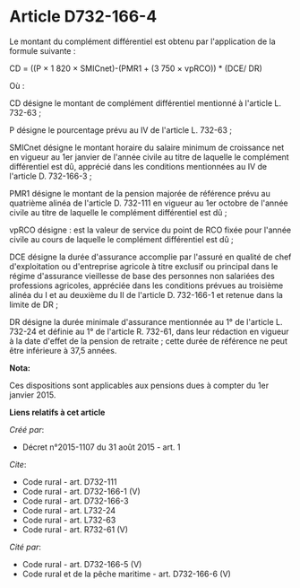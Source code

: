 # Article D732-166-4

Le montant du complément différentiel est obtenu par l'application de la formule suivante : 

CD = ((P × 1 820 × SMICnet)-(PMR1 + (3 750 × vpRCO)) * (DCE/ DR) 

Où : 

CD désigne le montant de complément différentiel mentionné à l'article L. 732-63 ; 

P désigne le pourcentage prévu au IV de l'article L. 732-63 ; 

SMICnet désigne le montant horaire du salaire minimum de croissance net en vigueur au 1er janvier de l'année civile au titre
de laquelle le complément différentiel est dû, apprécié dans les conditions mentionnées au IV de l'article D. 732-166-3 ; 

PMR1 désigne le montant de la pension majorée de référence prévu au quatrième alinéa de l'article D. 732-111 en vigueur au
1er octobre de l'année civile au titre de laquelle le complément différentiel est dû ; 

vpRCO désigne : est la valeur de service du point de RCO fixée pour l'année civile au cours de laquelle le complément
différentiel est dû ; 

DCE désigne la durée d'assurance accomplie par l'assuré en qualité de chef d'exploitation ou d'entreprise agricole à titre
exclusif ou principal dans le régime d'assurance vieillesse de base des personnes non salariées des professions agricoles,
appréciée dans les conditions prévues au troisième alinéa du I et au deuxième du II de l'article D. 732-166-1 et retenue dans
la limite de DR ; 

DR désigne la durée minimale d'assurance mentionnée au 1° de l'article L. 732-24 et définie au 1° de l'article R. 732-61,
dans leur rédaction en vigueur à la date d'effet de la pension de retraite ; cette durée de référence ne peut être inférieure
à 37,5 années.

**Nota:**

Ces dispositions sont applicables aux pensions dues à compter du 1er janvier 2015.

**Liens relatifs à cet article**

_Créé par_:

  - Décret n°2015-1107 du 31 août 2015 - art. 1

_Cite_:

  - Code rural - art. D732-111
  - Code rural - art. D732-166-1 (V)
  - Code rural - art. D732-166-3
  - Code rural - art. L732-24
  - Code rural - art. L732-63
  - Code rural - art. R732-61 (V)

_Cité par_:

  - Code rural - art. D732-166-5 (V)
  - Code rural et de la pêche maritime - art. D732-166-6 (V)
